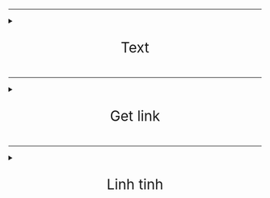 ***

<details>

  <summary><span style="font-size:2em;"><p align="center">Text</p></span></summary>

<p><a href="http://txt.do/53bv4">http://txt.do/53bv4</a></p>

<p><a href="https://github.com/meav/meav.github.io">https://github.com/meav/meav.github.io</a></p>

<p><a href="https://github.com/meav/text">https://github.com/meav/text</a></p>

<p><a href="https://github.com/meav/text/releases/latest">https://github.com/meav/text/releases/latest</a></p>

</details>

***

<details>

  <summary><span style="font-size:2em;"><p align="center">Get link</p></span></summary>

<p>https://linksvip.net/</p>

<p>http://taive.cf/?ref=vn-zoom.org</p>

</details>

***

<details>

  <summary><span style="font-size:2em;"><p align="center">Linh tinh</p></span></summary>

<details>

  <summary><span style="font-size:1.2em;"><p>Milan</p></span></summary>

<p>https://www.fullmatchesandshows.com/</p>

<p>http://www.replaymatches.com/</p>

<p>https://www.google.com/search?q=ac+milan#sie=t;/m/011v3;2;/m/03zv9;mt;fp;1;;</p>

<p>https://www.fotmob.com/teams/8564/fixtures/</p>

<p>https://www.transfermarkt.com/ac-mailand/alletransfers/verein/5</p>

</details>

<details>

  <summary><span style="font-size:1em;"><p>Sport Livestream</p></span></summary>

<p>https://www.footybite.com</p>

<p>https://acelisting.in/</p>

<p>gg.gg/8zy29</p>

**
</details>

<p>http://www.mappedometer.com</p>

<p>http://www.oxfordlearnersdictionaries.com</p>

<p>https://www.rabb.it/</p>

<p>http://mirror.ufs.ac.za/</p>

<p>https://sourceforge.net/projects/thumbapps/files/</p>

<p>http://www.fakenamegenerator.com/</p>

<p>https://login.teamviewer.com/connect/Flash</p>

<p>http://sachxua.net/forum/index.php?topic=16946.0</p>

<p>http://thuvienphapluat.vn/</p>

<p>https://www.giaiphapexcel.com/diendan/forums/</p>

<details>

  <summary><span style="font-size:1em;"><p>Phim</p></span></summary>

<p>https://www.fshare.vn/folder/RNN23YCG3Q8L</p>

<p>https://traibap.wordpress.com/2011/06/08/76/</p>

<p>http://www.boxofficemojo.com/franchises/chart/?id=starwars.htm</p>

<p>http://www.boxofficemojo.com/franchises/chart/?id=avengers.htm</p>

</details>

<details>

  <summary><span style="font-size:1em;"><p>Nhac</p></span></summary>

<p>http://itdmusic.me/</p>

<p>https://ifxd.bid/</p>

<p>http://www.jpopflac.com/</p>

<p>http://digitalk7.com/</p>

<p>https://ketnoidamme.vn/threads/tong-hop-nhung-ca-khuc-nhac-hoa-hay-nhat.1460/</p>

<p>https://tieba.baidu.com/p/4100164746</p>

<p>Pass: oricon</p>

<p>http://tieba.baidu.com/p/4157572241</p>

<p>http://www.162wp.com/yinle/2014-12-23/7915.html</p>

</details>

<details>

  <summary><span style="font-size:1em;"><p>ebook</p></span></summary>

<p>http://www.ebook777.com/</p>

<p>https://www.facebook.com/hashtag/ebolicebook</p>

<p>https://www.facebook.com/hashtag/ebolicelite</p>

<p>https://www.wattpad.com/user/gabriel931000</p>

<details>

  <summary><span style="font-size:1em;"><p>tve-4u</p></span></summary>

<p>http://tve-4u.org/threads/bo-gia-mario-puzo-doan-tu-huyen-trinh-huy-ninh.27205/</p>

<p>http://tve-4u.org/threads/den-khong-hat-bong-watanabe-junichi-tu-sach-tinh-hoa-van-hoc.9656/</p>

<p>http://tve-4u.org/threads/thanh-tri-archibald-joseph-cronin.10120/</p>

<p>http://tve-4u.org/threads/thay-lang-tadeusz-dolega-mostowicz.14248/</p>

</details>

</details>

<details>

  <summary><span style="font-size:1em;"><p>Celtic Woman</p></span></summary>

<p>http://tieba.baidu.com/p/3840006456</p>

<p>http://tieba.baidu.com/p/3263526797</p>

<p>http://tieba.baidu.com/p/2741106090</p>

<p>http://tieba.baidu.com/p/4853103946</p>

<p>https://www.fshare.vn/file/T60H1HW3BT</p>

<p>https://www.fshare.vn/file/3J88719XM4EEJ73</p>

</details>

</details>
